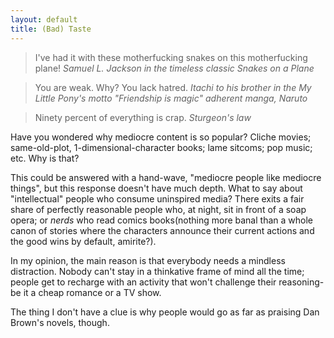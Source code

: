 ```yaml
---
layout: default
title: (Bad) Taste
---
```


>I've had it with these motherfucking snakes on this motherfucking plane!
> <cite>Samuel L. Jackson in the timeless classic _Snakes on a Plane_</cite>

>You are weak. Why? You lack hatred.
> <cite>Itachi to his brother in the _My Little Pony_'s motto "Friendship is magic" adherent manga, _Naruto_</cite>

>Ninety percent of everything is crap.
> <cite>Sturgeon's law</cite>

Have you wondered why mediocre content is so popular? Cliche movies; same-old-plot, 1-dimensional-character books; lame sitcoms; pop music; etc. Why is that?

This could be answered with a hand-wave, "mediocre people like mediocre things", but this response doesn't have much depth. What to say about "intellectual" people who consume uninspired media? There exits a fair share of perfectly reasonable people who, at night, sit in front of a soap opera; or _nerds_ who read comics books(nothing more banal than a whole canon of stories where the characters announce their current actions and the good wins by default, amirite?).

In my opinion, the main reason is that everybody needs a mindless distraction. Nobody can't stay in a thinkative frame of mind all the time; people get to recharge with an activity that won't challenge their reasoning-be it a cheap romance or a TV show.

The thing I don't have a clue is why people would go as far as praising Dan Brown's novels, though.
